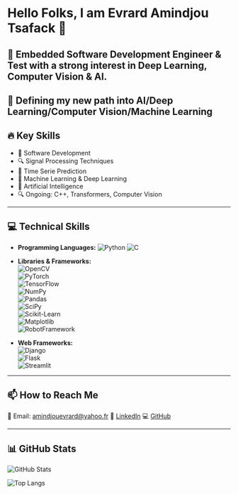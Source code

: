 # Hello Folks, I am Evrard Amindjou Tsafack 👋  

## 🚀 Embedded Software Development Engineer & Test with a strong interest in Deep Learning, Computer Vision & AI. 

🚀 Defining my new path into AI/Deep Learning/Computer Vision/Machine Learning
---

## 🔥 Key Skills  
- 🚀 Software Development  
- 🔍 Signal Processing Techniques 
- 🎯 Time Serie Prediction
- 🤖 Machine Learning & Deep Learning  
- 🤖 Artificial Intelligence
- 🔍 Ongoing: C++, Transformers, Computer Vision

---

## 💻 Technical Skills  
- **Programming Languages:** ![Python](https://img.shields.io/badge/-Python-blue?style=flat&logo=python) ![C](https://img.shields.io/badge/-C-blue?style=flat&logo=c)
- **Libraries & Frameworks:**  
  ![OpenCV](https://img.shields.io/badge/-OpenCV-blueviolet?style=flat&logo=opencv)  
  ![PyTorch](https://img.shields.io/badge/-PyTorch-red?style=flat&logo=pytorch)  
  ![TensorFlow](https://img.shields.io/badge/-TensorFlow-orange?style=flat&logo=tensorflow)  
  ![NumPy](https://img.shields.io/badge/-NumPy-blue?style=flat&logo=numpy)  
  ![Pandas](https://img.shields.io/badge/-Pandas-purple?style=flat&logo=pandas)  
  ![SciPy](https://img.shields.io/badge/-SciPy-green?style=flat&logo=scipy)  
  ![Scikit-Learn](https://img.shields.io/badge/-ScikitLearn-yellow?style=flat&logo=scikit-learn)  
  ![Matplotlib](https://img.shields.io/badge/-Matplotlib-blue?style=flat&logo=matplotlib)  
  ![RobotFramework](https://img.shields.io/badge/-RobotFramework-red?style=flat&logo=robotframework)  


- **Web Frameworks:**  
  ![Django](https://img.shields.io/badge/-Django-success?style=flat&logo=django)  
  ![Flask](https://img.shields.io/badge/-Flask-lightgray?style=flat&logo=flask)  
  ![Streamlit](https://img.shields.io/badge/-Streamlit-red?style=flat&logo=streamlit)  

---

## 📫 How to Reach Me  
📩 Email: amindjouevrard@yahoo.fr
💼 [LinkedIn](https://www.linkedin.com/in/evrard-a-784167142/)
💻 [GitHub](https://github.com/aldebaran93)

---

## 📊 GitHub Stats  

![GitHub Stats](https://github-readme-stats.vercel.app/api?username=aldebaran93&show_icons=true&theme=dark)  

![Top Langs](https://github-readme-stats.vercel.app/api/top-langs/?username=aldebaran93&layout=compact&theme=dark)  
